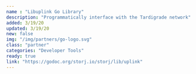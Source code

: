```yaml
---
name : "Libuplink Go Library"
description: "Programmatically interface with the Tardigrade network"
added: 3/19/20
updated: 3/19/20
new: false
img: "/img/partners/go-logo.svg"
class: "partner"
categories: "Developer Tools"
ready: true
link: "https://godoc.org/storj.io/storj/lib/uplink"
---
```


